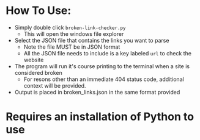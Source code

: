 # How To Use: 
- Simply double click `broken-link-checker.py`
    -  This will open the windows file explorer
- Select the JSON file that contains the links you want to parse
    - Note the file MUST be in JSON format
    - All the JSON file needs to include is a key labeled `url` to check the website
- The program will run it's course printing to the terminal when a site is considered broken
    - For resons other than an immediate 404 status code, additional context will be provided.
- Output is placed in broken_links.json in the same format provided

# Requires an installation of Python to use